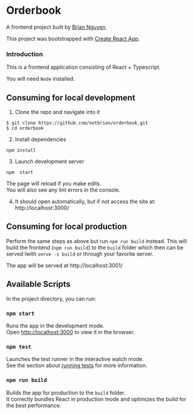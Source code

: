 # Orderbook

A frontend project built by [Brian Nguyen](https://notbriann.com).

This project was bootstrapped with [Create React App](https://github.com/facebook/create-react-app).

### Introduction

This is a frontend application consisting of React + Typescript. 

You will need `Node` installed.

## Consuming for local development

1. Clone the repo and navigate into it

```
$ git clone https://github.com/notbrian/orderbook.git
$ cd orderbook
```

2. Install dependencies

```
npm install
```
3. Launch development server

```
npm  start
```
The page will reload if you make edits.\
You will also see any lint errors in the console.

4. It should open automatically, but if not access the site at: http://localhost:3000/


## Consuming for local production

Perform the same steps as above but run `npm run build` instead. This will build the frontend (`npm run build`) to the `build` folder which then can be served lwith `serve -s build` or through your favorite server.

The app will be served at http://localhost:3001/

## Available Scripts

In the project directory, you can run:

### `npm start`

Runs the app in the development mode.\
Open [http://localhost:3000](http://localhost:3000) to view it in the browser.


### `npm test`

Launches the test runner in the interactive watch mode.\
See the section about [running tests](https://facebook.github.io/create-react-app/docs/running-tests) for more information.

### `npm run build`

Builds the app for production to the `build` folder.\
It correctly bundles React in production mode and optimizes the build for the best performance.
